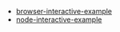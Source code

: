 - [browser-interactive-example](https://dmail.github.io/assert/browser-interactive-example/browser-interactive-example.html)
- [node-interactive-example](https://dmail.github.io/assert/node-interactive-example/node-interactive-example.html)
